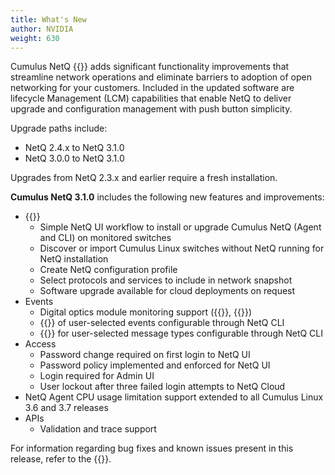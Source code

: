 ```yaml
---
title: What's New
author: NVIDIA
weight: 630
---
```


Cumulus NetQ {{<version>}} adds significant functionality improvements that streamline network operations and eliminate barriers to adoption of open networking for your customers. Included in the updated software are lifecycle Management (LCM) capabilities that enable NetQ to deliver upgrade and configuration management with push button simplicity.

Upgrade paths include:

- NetQ 2.4.x to NetQ 3.1.0
- NetQ 3.0.0 to NetQ 3.1.0

Upgrades from NetQ 2.3.x and earlier require a fresh installation.

**Cumulus NetQ 3.1.0** includes the following new features and improvements:

- {{<link url="Lifecycle-Management" text="Lifecycle Management">}}
    - Simple NetQ UI workflow to install or upgrade Cumulus NetQ (Agent and CLI) on monitored switches
    - Discover or import Cumulus Linux switches without NetQ running for NetQ installation
    - Create NetQ configuration profile
    - Select protocols and services to include in network snapshot
    - Software upgrade available for cloud deployments on request
- Events
    - Digital optics module monitoring support ({{<link url="Monitor-Network-Elements/#view-digital-optics" text="NetQ UI">}}, {{<link url="Monitor-Physical-Layer-Components/#view-digital-optics" text="NetQ CLI">}})
    - {{<link url="Integrate-NetQ-with-Notification-Applications/#create-an-email-channel" text="Email notification">}} of user-selected events configurable through NetQ CLI
    - {{<link url="Integrate-NetQ-with-Notification-Applications/#suppress-events" text="Event suppression">}} for user-selected message types configurable through NetQ CLI
- Access
    - Password change required on first login to NetQ UI
    - Password policy implemented and enforced for NetQ UI
    - Login required for Admin UI
    - User lockout after three failed login attempts to NetQ Cloud
- NetQ Agent CPU usage limitation support extended to all Cumulus Linux 3.6 and 3.7 releases
- APIs
    - Validation and trace support

For information regarding bug fixes and known issues present in this release, refer to the {{<link title="Cumulus NetQ 3.1 Release Notes" text="release notes">}}.
